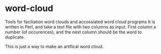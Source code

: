 # word-cloud
Tools for faciliation word clouds and accossiated word cloud programs
It is written in Perl, and take a text file with two columns as input.
First column a number (of occurences), and the next column should be the word to duplicate.

This is just a way to make an artifical word cloud.
